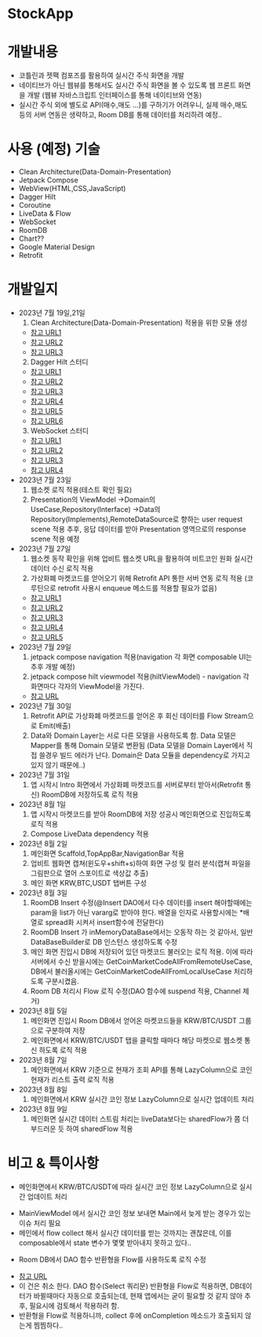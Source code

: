 # StockApp

# 개발내용
- 코틀린과 젯팩 컴포즈를 활용하여 실시간 주식 화면을 개발
- 네이티브가 아닌 웹뷰를 통해서도 실시간 주식 화면을 볼 수 있도록 웹 프론트 화면을 개발
  (웹뷰 자바스크립트 인터페이스를 통해 네이티브와 연동)
- 실시간 주식 외에 별도로 API(매수,매도 ...)를 구하기가 어려우니, 
  실제 매수,매도 등의 서버 연동은 생략하고, Room DB를 통해 데이터를 처리하려 예정..

# 사용 (예정) 기술 
- Clean Architecture(Data-Domain-Presentation)
- Jetpack Compose
- WebView(HTML,CSS,JavaScript)
- Dagger Hilt
- Coroutine
- LiveData & Flow
- WebSocket
- RoomDB
- Chart??
- Google Material Design
- Retrofit

# 개발일지
- 2023년 7월 19일,21일
  1. Clean Architecture(Data-Domain-Presentation) 적용을 위한 모듈 생성  
  * [참고 URL1](https://heegs.tistory.com/61)
  * [참고 URL2](https://jungwoon.github.io/android/2021/04/12/Android-CleanArchitecture.html)
  * [참고 URL3](https://mashup-android.vercel.app/mashup-11th/heejin/useCase/useCase/)
  2. Dagger Hilt 스터디
  * [참고 URL1](https://developer.android.com/training/dependency-injection/hilt-android?hl=ko#setup)
  * [참고 URL2](https://velog.io/@hhi-5258/Hilt%EB%A5%BC-%EC%82%AC%EC%9A%A9%ED%95%9C-DIDependency-Injection)
  * [참고 URL3](https://jkroh.tistory.com/33)
  * [참고 URL4](https://junyoung-developer.tistory.com/195)
  * [참고 URL5](https://developer.android.com/codelabs/android-hilt#0)
  * [참고 URL6](https://thinking-face.tistory.com/entry/Hilt-2-Dependency-Injection-with-Hilt)
  3. WebSocket 스터디
  * [참고 URL1](https://sas-study.tistory.com/432)
  * [참고 URL2](https://velog.io/@heetaeheo/OkHttp-WebSocket)
  * [참고 URL3](https://itnext.io/websockets-in-android-with-okhttp-and-viewmodel-776a9eed67b5)
  * [참고 URL4](https://docs.upbit.com/reference/test-and-request-sample)
- 2023년 7월 23일
  1. 웹소켓 로직 적용(테스트 확인 필요)
  2. Presentation의 ViewModel
     ->Domain의 UseCase,Repository(Interface)
     ->Data의 Repository(Implements),RemoteDataSource로 향하는 user request scene 적용
     추후, 응답 데이터를 받아 Presentation 영역으로의 response scene 적용 예정
- 2023년 7월 27일
  1. 웹소켓 동작 확인을 위해 업비트 웹소켓 URL을 활용하여 비트코인 원화 실시간 데이터 수신 로직 적용
  2. 가상화폐 마켓코드를 얻어오기 위해 Retrofit API 통한 서버 연동 로직 적용
     (코루틴으로 retrofit 사용시 enqueue 메소드를 적용할 필요가 없음)
  * [참고 URL1](https://it4edu.tistory.com/159)
  * [참고 URL2](https://notepad96.tistory.com/194)
  * [참고 URL3](https://velog.io/@jeongminji4490/Retrofit-Call-vs-Response-and-Kotlin-Result)
  * [참고 URL4](https://codechacha.com/ko/android-coroutine-retrofit/)
  * [참고 URL5](https://seokzoo.tistory.com/4)
- 2023년 7월 29일
  1. jetpack compose navigation 적용(navigation 각 화면 composable UI는 추후 개발 예정)
  2. jetpack compose hilt viewmodel 적용(hiltViewModel) - navigation 각 화면마다 각자의 ViewModel을 가진다.
  * [참고 URL](https://velog.io/@wlsrhkd4023/Compose-hiltViewModel%EA%B3%BC-viewModel-%EC%B0%A8%EC%9D%B4)
- 2023년 7월 30일
  1. Retrofit API로 가상화폐 마켓코드를 얻어온 후 회신 데이터를 Flow Stream으로 Emit(배출)
  2. Data와 Domain Layer는 서로 다른 모델을 사용하도록 함. Data 모델은 Mapper를 통해 Domain 모델로 변환됨
     (Data 모델을 Domain Layer에서 직접 쓸경우 빌드 에러가 난다. Domain은 Data 모듈을 dependency로 가지고 있지 않기 때문에..)
- 2023년 7월 31일
  1. 앱 시작시 Intro 화면에서 가상화폐 마켓코드를 서버로부터 받아서(Retrofit 통신) RoomDB에 저장하도록 로직 적용
- 2023년 8월 1일
  1. 앱 시작시 마켓코드를 받아 RoomDB에 저장 성공시 메인화면으로 진입하도록 로직 적용
  2. Compose LiveData dependency 적용
- 2023년 8월 2일
  1. 메인화면 Scaffold,TopAppBar,NavigationBar 적용
  2. 업비트 웹화면 캡쳐(윈도우+shift+s)하여 화면 구성 및 컬러 분석(캡쳐 파일을 그림판으로 열어 스포이트로 색상값 추출)
  3. 메인 화면 KRW,BTC,USDT 탭버튼 구성
- 2023년 8월 3일
  1. RoomDB Insert 수정(@Insert DAO에서 다수 데이터를 insert 해야할때에는 param을 list가 아닌 vararg로 받아야 한다. 배열을 인자로 사용할시에는 *배열로 spread화 시켜서 insert함수에 전달한다)
  2. RoomDB Insert 가 inMemoryDataBase에서는 오동작 하는 것 같아서, 일반 DataBaseBuilder로 DB 인스턴스 생성하도록 수정
  3. 메인 화면 진입시 DB에 저장되어 있던 마켓코드 불러오는 로직 적용. 이에 따라 서버에서 수신 받을시에는 GetCoinMarketCodeAllFromRemoteUseCase, DB에서 불러올시에는 GetCoinMarketCodeAllFromLocalUseCase 처리하도록 구분시켰음.
  4. Room DB 처리시 Flow 로직 수정(DAO 함수에 suspend 적용, Channel 제거)
- 2023년 8월 5일
  1. 메인화면 진입시 Room DB에서 얻어온 마켓코드들을 KRW/BTC/USDT 그룹으로 구분하여 저장
  2. 메인화면에서 KRW/BTC/USDT 탭을 클릭할 때마다 해당 마켓으로 웹소켓 통신 하도록 로직 적용
- 2023년 8월 7일
  1. 메인화면에서 KRW 기준으로 현재가 조회 API를 통해 LazyColumn으로 코인 현재가 리스트 출력 로직 적용
- 2023년 8월 8일
  1. 메인화면에서 KRW 실시간 코인 정보 LazyColumn으로 실시간 업데이트 처리
- 2023년 8월 9일
  1. 메인화면 실시간 데이터 스트림 처리는 liveData보다는 sharedFlow가 쫌 더 부드러운 듯 하여 sharedFlow 적용
# 비고 & 특이사항
  * 메인화면에서 KRW/BTC/USDT에 따라 실시간 코인 정보 LazyColumn으로 실시간 업데이트 처리
  - MainViewModel 에서 실시간 코인 정보 보내면 Main에서 늦게 받는 경우가 있는 이슈 처리 필요
  - 메인에서 flow collect 해서 실시간 데이터를 받는 것까지는 괜찮은데, 이를 composable에서 state 변수가 몇몇 받아내지 못하고 있다.. 
  * Room DB에서 DAO 함수 반환형을 Flow를 사용하도록 로직 수정 
  - [참고 URL](https://hungseong.tistory.com/33)
  - 이 건은 취소 한다. DAO 함수(Select 쿼리문) 반환형을 Flow로 적용하면, DB데이터가 바뀔때마다 자동으로 호출되는데,
    현재 앱에서는 굳이 필요할 것 같지 않아 추후, 필요시에 검토해서 적용하려 함. 
  - 반환형을 Flow로 적용하니까, collect 후에 onCompletion 메소드가 호출되지 않는게 찜찜하다..
